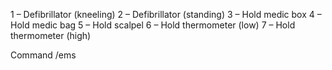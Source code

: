 1 – Defibrillator (kneeling)
2 – Defibrillator (standing)
3 – Hold medic box
4 – Hold medic bag
5 – Hold scalpel
6 – Hold thermometer (low)
7 – Hold thermometer (high)

Command /ems